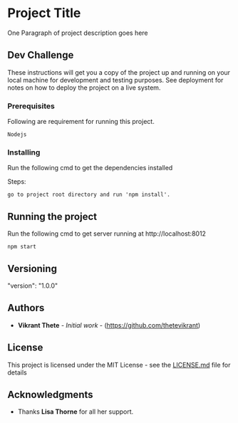 # Project Title

One Paragraph of project description goes here

## Dev Challenge

These instructions will get you a copy of the project up and running on your local machine for development and testing purposes. See deployment for notes on how to deploy the project on a live system.

### Prerequisites

Following are requirement for running this project.

```
Nodejs
```

### Installing

Run the following cmd to get the dependencies installed

Steps:

```
go to project root directory and run 'npm install'.
```


## Running the project

Run the following cmd to get server running at http://localhost:8012

```
npm start
```

## Versioning

"version": "1.0.0"

## Authors

* **Vikrant Thete** - *Initial work* - (https://github.com/thetevikrant)

## License

This project is licensed under the MIT License - see the [LICENSE.md](LICENSE.md) file for details

## Acknowledgments

* Thanks **Lisa Thorne** for all her support.


